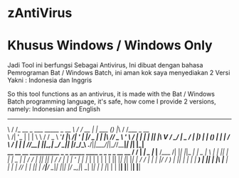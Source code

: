 # zAntiVirus
# Khusus Windows / Windows Only

Jadi Tool ini berfungsi Sebagai Antivirus, Ini dibuat dengan bahasa Pemrograman Bat / Windows Batch, ini aman kok saya menyediakan 2 Versi Yakni : Indonesia dan Inggris

So this tool functions as an antivirus, it is made with the Bat / Windows Batch programming language, it's safe, how come I provide 2 versions, namely: Indonesian and English

>>
__  __                              __  __      _       _ _  __  __          
\ \/ /_ __  _   ___   _____ _ __ ___\ \/ /_ __ | | ___ (_) |_\ \/ /___ _ __  
 \  /| '_ \| | | \ \ / / _ \ '__/ __|\  /| '_ \| |/ _ \| | __|\  // _ \ '_ \ 
 /  \| | | | |_| |\ V /  __/ |  \__ \/  \| |_) | | (_) | | |_ /  \  __/ | | |
/_/\_\_| |_|\__,_| \_/ \___|_|  |___/_/\_\ .__/|_|\___/|_|\__/_/\_\___|_| |_|
                                         |_|                                 
    __  __     __ __________ _   _   _____ ____        _   _ _  _   __     __ 
   / / | _| _ |_ |__  /___ /| |_| |_|_   _| ___| _   _| \ | | || | | _| _ |_ |
  / /  | |_| |_| | / /  |_ \| __| '_ \| | |___ \| | | |  \| | || |_| |_| |_| |
 / /   | |_   _| |/ /_ ___) | |_| | | | |  ___) | |_| | |\  |__   _| |_   _| |
/_/    | | |_| | /____|____/ \__|_| |_|_| |____/ \__,_|_| \_|  |_| | | |_| | |
       |__|   |__|                                                 |__|   |__|

>>> 
